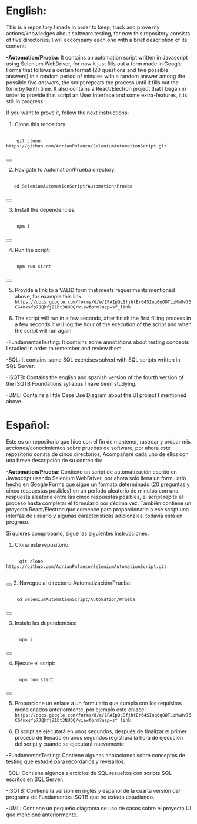 # English:

This is a repository I made in order to keep, track and prove my actions/knowledges about software testing, for now this repository consists of five directories,
I will accompany each one with a brief description of its content:

**-Automation/Prueba**: It contains an automation script written in Javascript using Selenium WebDriver, for now it just fills out a form made
in Google Forms that follows a certain format (20 questions and five possible answers) in a random period of minutes with a random answer among the possible five answers, 
the script repeats the process until it fills out the form by tenth time. It also contains a React/Electron project that I began in order to provide that script an User Interface and some extra-features,
it is still in progress.

If you want to prove it, follow the next instructions:  




1. Clone this repository: 
<pre>
  <code>
    git clone https://github.com/AdrianPolanco/SeleniumAutomationScript.git
  </code>
</pre>

<button class="btn" data-clipboard-text="git clone https://github.com/tu-usuario/tu-repositorio.git">
</button>


2. Navigate to Automation/Prueba directory:

<pre>
  <code>
   cd SeleniumAutomationScript/Automation/Prueba
  </code>
</pre>

<button class="btn" data-clipboard-text="cd SeleniumAutomationScript/Automation/Prueba">
</button>

3. Install the dependencies:
<pre>
  <code>
    npm i
  </code>
</pre>

<button class="btn" data-clipboard-text="npm i">
</button>

4. Run the script: 

<pre>
  <code>
    npm run start
  </code>
</pre>

<button class="btn" data-clipboard-text="npm run start">
</button>

5. Provide a link to a VALID form that meets requeriments mentioned above, for example this link: `https://docs.google.com/forms/d/e/1FAIpQLSfjhtEr64SInq0qOOTLqMwOv76CG4mxsfp7JQhfjZ1bt3NUDQ/viewform?usp=sf_link`


6. The script will run in a few seconds, after finish the first filling process in a few seconds it will log the hour of the execution of the script and when the script will run again
 
-FundamentosTesting: It contains some annotations about testing concepts I studied in order to remember and review them.

-SQL: It contains some  SQL exercises solved with SQL scripts written in SQL Server.  

-ISQTB: Contains the english and spanish version of the fourth version of the ISQTB Foundations syllabus I have been studying. 

-UML: Contains a little Case Use Diagram about the UI project I mentioned above.

# Español:

Este es un repositorio que hice con el fin de mantener, rastrear y probar mis acciones/conocimientos sobre pruebas de software, por ahora este repositorio consta de cinco directorios,
Acompañaré cada uno de ellos con una breve descripción de su contenido:

**-Automation/Prueba**: Contiene un script de automatización escrito en Javascript usando Selenium WebDriver, por ahora solo llena un formulario hecho
en Google Forms que sigue un formato determinado (20 preguntas y cinco respuestas posibles) en un período aleatorio de minutos con una respuesta aleatoria entre las cinco respuestas posibles,
el script repite el proceso hasta completar el formulario por décima vez. También contiene un proyecto React/Electron que comencé para proporcionarle a ese script una interfaz de usuario y algunas características adicionales, todavía está en progreso.

Si quieres comprobarlo, sigue las siguientes instrucciones:


1. Clona este repositorio: 
<pre>
   <code>
     git clone https://github.com/AdrianPolanco/SeleniumAutomationScript.git
   </code>
</pre>

<button class="btn" data-clipboard-text="git clone https://github.com/tu-usuario/tu-repositorio.git">
</button>

</pre>
2. Navegue al directorio Automatización/Prueba:
<pre>
   <code>
    cd SeleniumAutomationScript/Automation/Prueba
   </code>
</pre>

<button class="btn" data-clipboard-text="cd SeleniumAutomationScript/Automation/Prueba">
</button>

</pre>

3. Instale las dependencias: 
<pre>
   <code>
     npm i
   </code>
</pre>

<button class="btn" data-clipboard-text="npm i">
</button>

</pre>

4. Ejecute el script:
<pre>
   <code>
     npm run start
   </code>
</pre>

<button class="btn" data-clipboard-text="npm run start">
</button>

</pre>

5. Proporcione un enlace a un formulario que cumpla con los requisitos mencionados anteriormente, por ejemplo este enlace: `https://docs.google.com/forms/d/e/1FAIpQLSfjhtEr64SInq0qOOTLqMwOv76CG4mxsfp7JQhfjZ1bt3NUDQ/viewform?usp=sf_link`

6. El script se ejecutará en unos segundos, después de finalizar el primer proceso de llenado en unos segundos registrará la hora de ejecución del script y cuándo se ejecutará nuevamente.

-FundamentosTesting: Contiene algunas anotaciones sobre conceptos de testing que estudié para recordarlos y revisarlos.

-SQL: Contiene algunos ejercicios de SQL resueltos con scripts SQL escritos en SQL Server.

-ISQTB: Contiene la versión en inglés y español de la cuarta versión del programa de Fundamentos ISQTB que he estado estudiando.

-UML: Contiene un pequeño diagrama de uso de casos sobre el proyecto UI que mencioné anteriormente.
